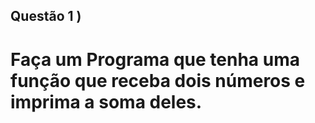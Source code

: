 ## Questão 1 )

# Faça um Programa que tenha uma função que receba dois números e imprima a soma deles.
